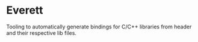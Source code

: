 # Everett
Tooling to automatically generate bindings for C/C++ libraries from header and their respective lib files.
